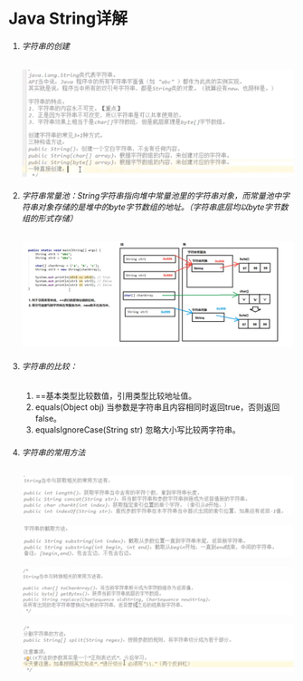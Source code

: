 # Java String详解

1. ###### 字符串的创建

   ![image-20210201111720197](image-20210201111720197.png)

2. ###### 字符串常量池：String字符串指向堆中常量池里的字符串对象，而常量池中字符串对象存储的是堆中的byte字节数组的地址。（字符串底层均以byte字节数组的形式存储）

   ![image-20210201112508140](image-20210201112508140.png)

3. ###### 字符串的比较：

   1. ==基本类型比较数值，引用类型比较地址值。
   2. equals(Object obj)  当参数是字符串且内容相同时返回true，否则返回false。
   3. equalsIgnoreCase(String str) 忽略大小写比较两字符串。 

4. ###### 字符串的常用方法

   ![image-20210201123441871](image-20210201123441871.png)

   ![image-20210201123909904](image-20210201123909904.png)

   ![image-20210201125457664](image-20210201125457664.png)

   ![image-20210201130132279](image-20210201130132279.png)

   